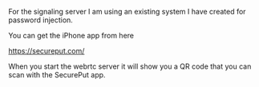 For the signaling server I am using an existing system I have created for password injection.

You can get the iPhone app from here

https://secureput.com/

When you start the webrtc server it will show you a QR code that you can scan with the SecurePut app.
